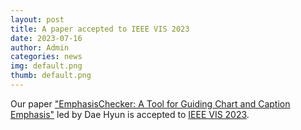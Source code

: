 ```yaml
---
layout: post
title: A paper accepted to IEEE VIS 2023
date: 2023-07-16
author: Admin
categories: news
img: default.png
thumb: default.png
---
```


Our paper ["EmphasisChecker: A Tool for Guiding Chart and Caption Emphasis"](https://dhkim16.github.io/emphasis-checker/) led by Dae Hyun is accepted to [IEEE VIS 2023](https://ieeevis.org/year/2023/welcome).
